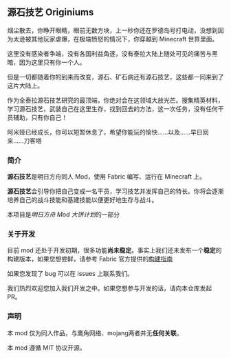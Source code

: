 ## 源石技艺 Originiums

烟尘散去，你睁开眼睛，眼前无数方块，上一秒你还在罗德岛号打电动，没想到因为太逊被其他玩家虐爆，在极端愤怒的情况下，你穿越到 Minecraft 世界里面。

这里没有感染者争端，没有各国利益角逐，没有泰拉大陆上随处可见的痛苦与黑暗，因为这里只有你一个人。

但是一切都随着你的到来而改变，源石、矿石病还有源石技艺，这些都一同来到了这片大陆上。

作为全泰拉源石技艺研究的最顶端，你绝对会在这领域大放光芒。搜集精英材料，学习源石技艺，武装自己在这里生存，找到回去的方法，这一次任务，没有任何干员辅助，只有你自己！

阿米娅已经成长，你可以短暂休息了，希望你能玩的愉快……以及……早日回来……刀客塔

### 简介

**源石技艺**是明日方舟同人 Mod，使用 Fabric 编写、运行在 Minecraft 上。

**源石技艺**会引导你把自己变成一名干员，学习技艺并发挥自己的特长。你将会逐渐培养自己的战斗技能和基建技能以便更好地生存与战斗。

本项目是*明日方舟 Mod 大饼计划*的一部分

### 关于开发
目前 mod 还处于开发初期，很多功能**尚未稳定**。事实上我们还未发布一个**稳定**的构建版本，如果您想尝鲜，请参考 Fabric 官方提供的[构建指南](https://fabricmc.net/wiki/zh_cn:tutorial:setup)

如果您发现了 bug 可以在 issues 上联系我们。

我们热烈欢迎您加入我们开发之中。如果您想参与开发的话，请向本仓库发起 PR。

### 声明
本 mod 仅为同人作品，与鹰角网络、mojang两者并无**任何关联**。

本 mod 遵循 MIT 协议开源。